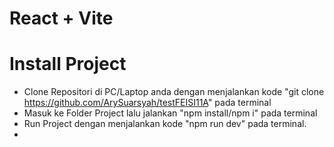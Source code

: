 # React + Vite

# Install Project
- Clone Repositori di PC/Laptop anda dengan menjalankan kode "git clone https://github.com/ArySuarsyah/testFEISI11A" pada terminal
- Masuk ke Folder Project lalu jalankan "npm install/npm i" pada terminal 
- Run Project dengan menjalankan kode "npm run dev" pada terminal.
- 
